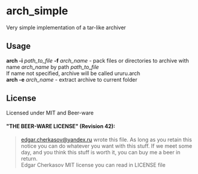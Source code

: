# arch_simple
Very simple implementation of a tar-like archiver

## Usage
**arch -i** *path_to_file* **-f** *arch_name* - pack files or directories to archive with name *arch_name* by path *path_to_file*  
If name not specified, archive will be called ururu.arch  
**arch -e** *arch_name* - extract archive to current folder  

## License
Licensed under MIT and Beer-ware  
#### "THE BEER-WARE LICENSE" (Revision 42):
> <edgar.cherkasov@yandex.ru> wrote this file. As long as you retain this notice you can do whatever you want with this stuff. If we meet some day, and you think this stuff is worth it, you can buy me a beer in return.  
> Edgar Cherkasov
MIT license you can read in LICENSE file  
